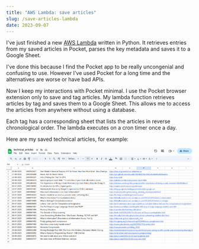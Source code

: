 ```yaml
---
title: "AWS Lambda: save articles"
slug: /save-articles-lambda
date: 2023-09-07
---
```


I've just finished a new
[AWS Lambda](https://github.com/thomasabishop/lambdas/tree/main/save-articles)
written in Python. It retrieves entries from my saved articles in Pocket, parses
the key metadata and saves it to a Google Sheet.

I've done this because I find the Pocket app to be really uncongenial and
confusing to use. However I've used Pocket for a long time and the alternatives
are worse or have bad APIs.

Now I keep my interactions with Pocket minimal. I use the Pocket browser
extension only to save and tag articles. My lambda function retrieves articles
by tag and saves them to a Google Sheet. This allows me to access the articles
from anywhere without using a database.

Each tag has a corresponding sheet that lists the articles in reverse
chronological order. The lambda executes on a cron timer once a day.

Here are my saved technical articles, for example:

![](./img/saved_tech_articles.png)
